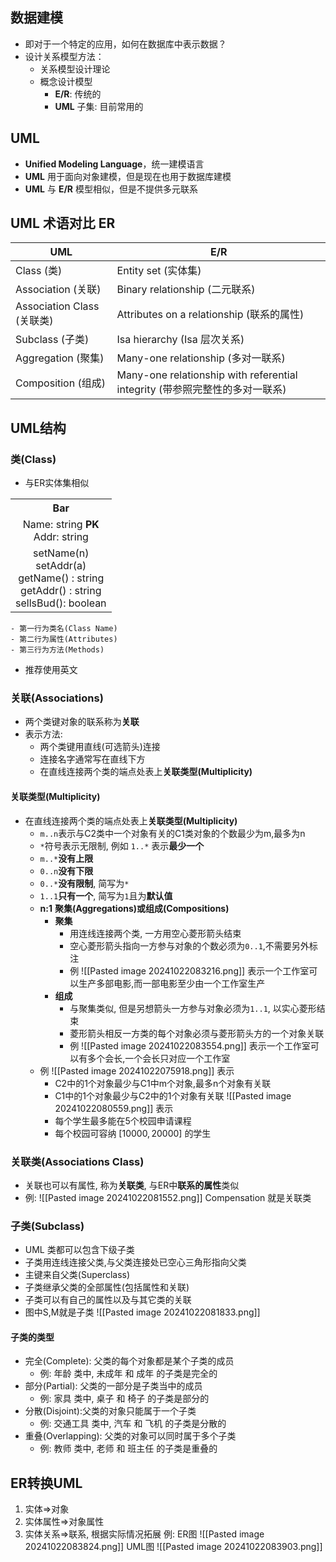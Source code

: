 ## 数据建模
- 即对于一个特定的应用，如何在数据库中表示数据？
- 设计关系模型方法：
	- 关系模型设计理论
	- 概念设计模型
	    - **E/R**: 传统的
	    - **UML** 子集:  目前常用的

## UML
- **Unified Modeling Language**，统一建模语言
- **UML** 用于面向对象建模，但是现在也用于数据库建模
- **UML** 与 **E/R** 模型相似，但是不提供多元联系

## UML 术语对比 ER
| UML                     | E/R                                                             |
| ----------------------- | --------------------------------------------------------------- |
| Class (类)               | Entity set (实体集)                                                |
| Association (关联)        | Binary relationship (二元联系)                                      |
| Association Class (关联类) | Attributes on a relationship (联系的属性)                            |
| Subclass (子类)           | Isa hierarchy (Isa 层次关系)                                        |
| Aggregation (聚集)        | Many-one relationship (多对一联系)                                   |
| Composition (组成)        | Many-one relationship with referential integrity (带参照完整性的多对一联系) |
## UML结构
### 类(Class)
- 与ER实体集相似

<table>
    <tr>
        <th style="text-align: center;">
        Bar
        </th>
    </tr>
    <tr>
        <td style="text-align: center;">Name: string <strong>PK</strong><br>Addr: string</td>
    </tr>
    <tr>
        <td style="text-align: center;">setName(n)<br>setAddr(a)<br>getName() : string<br>getAddr() : string<br>sellsBud(): boolean</td>
    </tr>
</table>

	- 第一行为类名(Class Name)
	- 第二行为属性(Attributes)
	- 第三行为方法(Methods)

- 推荐使用英文

### 关联(Associations)
- 两个类键对象的联系称为**关联**
- 表示方法:
	- 两个类键用直线(可选箭头)连接
	- 连接名字通常写在直线下方
	- 在直线连接两个类的端点处表上**关联类型(Multiplicity)**

#### 关联类型(Multiplicity)
- 在直线连接两个类的端点处表上**关联类型(Multiplicity)**
	- `m..n`表示与C2类中一个对象有关的C1类对象的个数最少为m,最多为n
	- `*`符号表示无限制, 例如 `1..*` 表示**最少一个**
	- `m..*`**没有上限**
	- `0..n`**没有下限**
	- `0..*`**没有限制**, 简写为`*`
	- `1..1`**只有一个**, 简写为`1`且为**默认值**
	- **n:1** **聚集(Aggregations)或组成(Compositions)**
		- **聚集**
			- 用连线连接两个类, 一方用空心菱形箭头结束
			- 空心菱形箭头指向一方参与对象的个数必须为`0..1`,不需要另外标注
			- 例
				![[Pasted image 20241022083216.png]]
				表示一个工作室可以生产多部电影,而一部电影至少由一个工作室生产
		- **组成**
			- 与聚集类似, 但是另想箭头一方参与对象必须为`1..1`, 以实心菱形结束
			- 菱形箭头相反一方类的每个对象必须与菱形箭头方的一个对象关联
			- 例
				![[Pasted image 20241022083554.png]]
				表示一个工作室可以有多个会长,一个会长只对应一个工作室
	- 例
		![[Pasted image 20241022075918.png]]
		表示
		- C2中的1个对象最少与C1中m个对象,最多n个对象有关联
		- C1中的1个对象最少与C2中的1个对象有关联
		![[Pasted image 20241022080559.png]]
		表示
		- 每个学生最多能在5个校园申请课程
		- 每个校园可容纳 $[10000,20000]$ 的学生
### 关联类(Associations Class)
- 关联也可以有属性, 称为**关联类**, 与ER中**联系的属性**类似
- 例:
	![[Pasted image 20241022081552.png]]
Compensation 就是关联类

### 子类(Subclass)
- UML 类都可以包含下级子类
- 子类用连线连接父类,与父类连接处已空心三角形指向父类
- 主键来自父类(Superclass)
- 子类继承父类的全部属性(包括属性和关联)
- 子类可以有自己的属性以及与其它类的关联
- 图中S,M就是子类
	![[Pasted image 20241022081833.png]]
#### 子类的类型
- 完全(Complete): 父类的每个对象都是某个子类的成员
	- 例: 年龄 类中, 未成年 和 成年 的子类是完全的
- 部分(Partial): 父类的一部分是子类当中的成员
	- 例: 家具 类中, 桌子 和 椅子 的子类是部分的
- 分散(Disjoint):父类的对象只能属于一个子类
	- 例: 交通工具 类中, 汽车 和 飞机 的子类是分散的
- 重叠(Overlapping): 父类的对象可以同时属于多个子类
	- 例: 教师 类中, 老师 和 班主任 的子类是重叠的
## ER转换UML
1. 实体=>对象
2. 实体属性=>对象属性
3. 实体关系=>联系, 根据实际情况拓展
例: 
ER图
![[Pasted image 20241022083824.png]]
UML图
![[Pasted image 20241022083903.png]]